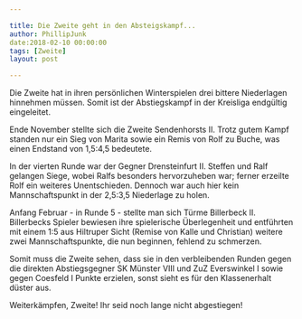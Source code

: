 ```yaml
---

title: Die Zweite geht in den Absteigskampf...
author: PhillipJunk
date:2018-02-10 00:00:00
tags: [Zweite] 
layout: post

---
```


Die Zweite hat in ihren persönlichen Winterspielen drei bittere Niederlagen hinnehmen müssen. Somit ist der Abstiegskampf in der Kreisliga endgültig eingeleitet.
<!-- continue -->

Ende November stellte sich die Zweite Sendenhorsts II. Trotz gutem Kampf standen nur ein Sieg von Marita sowie ein Remis von Rolf zu Buche, was einen Endstand von 1,5:4,5 bedeutete.

In der vierten Runde war der Gegner Drensteinfurt II. Steffen und Ralf gelangen Siege, wobei Ralfs besonders hervorzuheben war; ferner erzeilte Rolf ein weiteres Unentschieden. Dennoch war auch hier kein Mannschaftspunkt in der 2,5:3,5 Niederlage zu holen.

Anfang Februar - in Runde 5 - stellte man sich Türme Billerbeck II. Billerbecks Spieler bewiesen ihre spielerische Überlegenheit und entführten mit einem 1:5 aus Hiltruper Sicht (Remise von Kalle und Christian) weitere zwei Mannschaftspunkte, die nun beginnen, fehlend zu schmerzen.

Somit muss die Zweite sehen, dass sie in den verbleibenden Runden gegen die direkten Abstiegsgegner SK Münster VIII und ZuZ Everswinkel I sowie gegen Coesfeld I Punkte erzielen, sonst sieht es für den Klassenerhalt düster aus.

Weiterkämpfen, Zweite! Ihr seid noch lange nicht abgestiegen!
